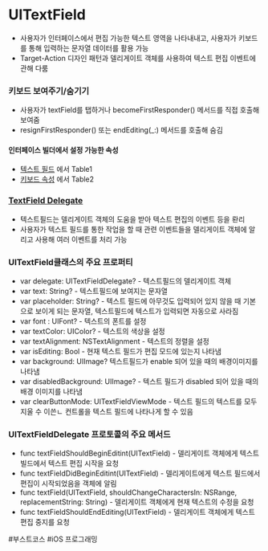 # UITextField
- 사용자가 인터페이스에서 편집 가능한 텍스트 영역을 나타내내고, 사용자가 키보드를 통해 입력하는 문자열 데이터를 활용 가능
- Target-Action 디자인 패턴과 델리게이트 객체를 사용하여 텍스트 편집 이벤트에 관해 다룸


### 키보드 보여주기/숨기기
- 사용자가 textField를 탭하거나 becomeFirstResponder() 메서드를 직접 호출해 보여줌
- resignFirstResponder() 또는 endEditing(_:) 메서드를 호출해 숨김

#### 인터페이스 빌더에서 설정 가능한 속성
- [텍스트 필드](https://developer.apple.com/documentation/uikit/uitextfield#1653000) 에서 Table1
- [키보드 속성](https://developer.apple.com/documentation/uikit/uitextfield#1965766) 에서 Table2


### [TextField Delegate](https://developer.apple.com/documentation/uikit/uitextfielddelegate)
- 텍스트필드는 델리게이트 객체의 도움을 받아 텍스트 편집의 이벤트 등을 롼리
- 사용자가 텍스트 필드를 통한 작업을 할 때 관련 이벤트들을 델리게이트 객체에 알리고 사용해 여러 이벤트를 처리 가능


### UITextField클래스의 주요 프로퍼티
- var delegate: UITextFieldDelegate? - 텍스트필드의 델리게이트 객체
- var text: String? - 텍스트필드에 보여지는 문자열
- var placeholder: String? - 텍스트 필드에 아무것도 입력되어 있지 않을 때 기본으로 보이게 되는 문자열, 텍스트필드에 텍스트가 입력되면 자동으로 사라짐
- var font : UIFont? - 텍스트의 폰트를 설정
- var textColor: UIColor? - 텍스트의 색상을 설정
- var textAlignment: NSTextAlignment - 텍스트의 정렬을 설정
- var isEditing: Bool - 현재 텍스트 필드가 편집 모드에 있는지 나타냄
- var background: UIImage? 텍스트필드가 enable 되어 있을 때의 배경이미지를 나타냄
- var disabledBackground: UIImage? - 텍스트 필드가 disabled 되어 있을 때의 배경 이미지를 나타냄
- var clearButtonMode: UITextFieldViewMode - 텍스트 필드의 텍스트를 모두 지울 수 이쓴ㄴ 컨트롤을 텍스트 필드에 나타나게 할 수 있음


### UITextFieldDelegate 프로토콜의 주요 메서드
- func textFieldShouldBeginEditint(UITextField) - 델리게이트 객체에게 텍스트 빌드에서 텍스트 편집 시작을 요청
- func textFieldDidBeginEditint(UITextField) - 델리게이트에게 텍스트 필드에서 편집이 시작되었음을 객체에 알림
- func textField(UITextField, shouldChangeCharactersIn: NSRange, replacementString: String) - 델리게이트 객체에게 현재 텍스트의 수정을 요청
- func textFieldShouldEndEditing(UITextField) - 델리게이트 객체에게 텍스트 편집 중지를 요청




#부스트코스 #iOS 프로그래밍
